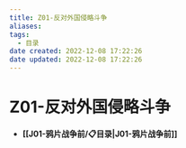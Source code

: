 ```yaml
---
title: Z01-反对外国侵略斗争
aliases:
tags:
  - 目录
date created: 2022-12-08 17:22:26
date updated: 2022-12-08 17:22:26
---
```


# Z01-反对外国侵略斗争

- **[[J01-鸦片战争前/📋目录|J01-鸦片战争前]]**
